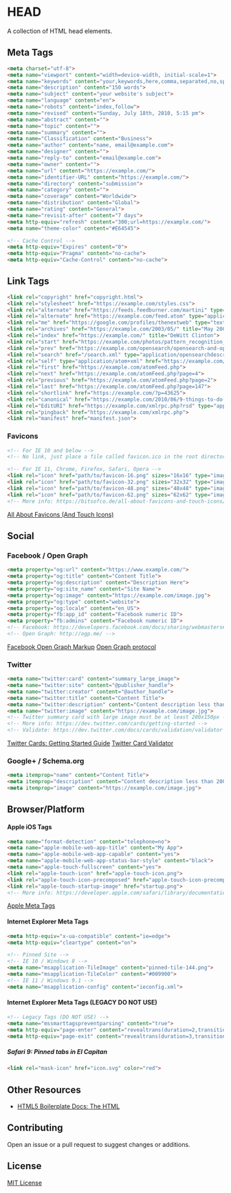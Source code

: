 # HEAD

A collection of HTML head elements.

## Meta Tags

``` html
<meta charset="utf-8">
<meta name="viewport" content="width=device-width, initial-scale=1">
<meta name="keywords" content="your,keywords,here,comma,separated,no,spaces">
<meta name="description" content="150 words">
<meta name="subject" content="your website's subject">
<meta name="language" content="en">
<meta name="robots" content="index,follow">
<meta name="revised" content="Sunday, July 18th, 2010, 5:15 pm">
<meta name="abstract" content="">
<meta name="topic" content="">
<meta name="summary" content="">
<meta name="Classification" content="Business">
<meta name="author" content="name, email@example.com">
<meta name="designer" content="">
<meta name="reply-to" content="email@example.com">
<meta name="owner" content="">
<meta name="url" content="https://example.com/">
<meta name="identifier-URL" content="https://example.com/">
<meta name="directory" content="submission">
<meta name="category" content="">
<meta name="coverage" content="Worldwide">
<meta name="distribution" content="Global">
<meta name="rating" content="General">
<meta name="revisit-after" content="7 days">
<meta http-equiv="refresh" content="300;url=https://example.com/">
<meta name="theme-color" content="#E64545">

<!-- Cache Control -->
<meta http-equiv="Expires" content="0">
<meta http-equiv="Pragma" content="no-cache">
<meta http-equiv="Cache-Control" content="no-cache">
```

## Link Tags

``` html
<link rel="copyright" href="copyright.html">
<link rel="stylesheet" href="https://example.com/styles.css">
<link rel="alternate" href="https://feeds.feedburner.com/martini" type="application/rss+xml" title="RSS">
<link rel="alternate" href="https://example.com/feed.atom" type="application/atom+xml" title="Atom 0.3">
<link rel="me" href="https://google.com/profiles/thenextweb" type="text/html">
<link rel="archives" href="https://example.com/2003/05/" title="May 2003">
<link rel="index" href="https://example.com/" title="DeWitt Clinton">
<link rel="start" href="https://example.com/photos/pattern_recognition_1_about/" title="Pattern Recognition 1">
<link rel="prev" href="https://example.com/opensearch/opensearch-and-openid-a-sure-way-to-get-my-attention/" title="OpenSearch and OpenID? A sure way to get my attention.">
<link rel="search" href="/search.xml" type="application/opensearchdescription+xml" title="Viatropos">
<link rel="self" type="application/atom+xml" href="https://example.com/atomFeed.php?page=3">
<link rel="first" href="https://example.com/atomFeed.php">
<link rel="next" href="https://example.com/atomFeed.php?page=4">
<link rel="previous" href="https://example.com/atomFeed.php?page=2">
<link rel="last" href="https://example.com/atomFeed.php?page=147">
<link rel="shortlink" href="https://example.com/?p=43625">
<link rel="canonical" href="https://example.com/2010/06/9-things-to-do-before-entering-social-media.html">
<link rel="EditURI" href="https://example.com/xmlrpc.php?rsd" type="application/rsd+xml" title="RSD">
<link rel="pingback" href="https://example.com/xmlrpc.php">
<link rel="manifest" href="manifest.json">


```

### Favicons

``` html
<!-- For IE 10 and below -->  
<!-- No link, just place a file called favicon.ico in the root directory -->

<!-- For IE 11, Chrome, Firefox, Safari, Opera -->  
<link rel="icon" href="path/to/favicon-16.png" sizes="16x16" type="image/png">  
<link rel="icon" href="path/to/favicon-32.png" sizes="32x32" type="image/png">  
<link rel="icon" href="path/to/favicon-48.png" sizes="48x48" type="image/png">  
<link rel="icon" href="path/to/favicon-62.png" sizes="62x62" type="image/png">
<!-- More info: https://bitsofco.de/all-about-favicons-and-touch-icons/ -->
```

[All About Favicons (And Touch Icons)](https://bitsofco.de/all-about-favicons-and-touch-icons/)

## Social

### Facebook / Open Graph

``` html
<meta property="og:url" content="https://www.example.com/">
<meta property="og:title" content="Content Title">
<meta property="og:description" content="Description Here">
<meta property="og:site_name" content="Site Name">
<meta property="og:image" content="https://example.com/image.jpg">
<meta property="og:type" content="website">
<meta property="og:locale" content="en_US">
<meta property="fb:app_id" content="Facebook numeric ID">
<meta property="fb:admins" content="Facebook numeric ID">
<!-- Facebook: https://developers.facebook.com/docs/sharing/webmasters#markup -->
<!-- Open Graph: http://ogp.me/ -->
```

[Facebook Open Graph Markup](https://developers.facebook.com/docs/sharing/webmasters#markup)
[Open Graph protocol](http://ogp.me/)

### Twitter

``` html
<meta name="twitter:card" content="summary_large_image">
<meta name="twitter:site" content="@publisher_handle">
<meta name="twitter:creator" content="@author_handle">
<meta name="twitter:title" content="Content Title">
<meta name="twitter:description" content="Content description less than 200 characters">
<meta name="twitter:image" content="https://example.com/image.jpg">
<!-- Twitter summary card with large image must be at least 280x150px -->
<!-- More info: https://dev.twitter.com/cards/getting-started -->
<!-- Validate: https://dev.twitter.com/docs/cards/validation/validator -->
```

[Twitter Cards: Getting Started Guide](https://dev.twitter.com/cards/getting-started)
[Twitter Card Validator](https://dev.twitter.com/docs/cards/validation/validator)

### Google+ / Schema.org

``` html
<meta itemprop="name" content="Content Title">
<meta itemprop="description" content="Content description less than 200 characters">
<meta itemprop="image" content="https://example.com/image.jpg">
```

## Browser/Platform

#### Apple iOS Tags

``` html
<meta name="format-detection" content="telephone=no">
<meta name="apple-mobile-web-app-title" content="My App">
<meta name="apple-mobile-web-app-capable" content="yes">
<meta name="apple-mobile-web-app-status-bar-style" content="black">
<meta name="apple-touch-fullscreen" content="yes">
<link rel="apple-touch-icon" href="apple-touch-icon.png">
<link rel="apple-touch-icon-precomposed" href="apple-touch-icon-precomposed.png">
<link rel="apple-touch-startup-image" href="startup.png">
<!-- More info: https://developer.apple.com/safari/library/documentation/appleapplications/reference/safarihtmlref/articles/metatags.html -->
```

[Apple Meta Tags](https://developer.apple.com/safari/library/documentation/appleapplications/reference/safarihtmlref/articles/metatags.html)

#### Internet Explorer Meta Tags

``` html
<meta http-equiv="x-ua-compatible" content="ie=edge">
<meta http-equiv="cleartype" content="on">

<!-- Pinned Site -->
<!-- IE 10 / Windows 8 -->
<meta name="msapplication-TileImage" content="pinned-tile-144.png">  
<meta name="msapplication-TileColor" content="#009900">
<!-- IE 11 / Windows 9.1 -->
<meta name="msapplication-config" content="ieconfig.xml">
```

#### Internet Explorer Meta Tags (LEGACY DO NOT USE)

``` html
<!-- Legacy Tags (DO NOT USE) -->
<meta name="mssmarttagspreventparsing" content="true">
<meta http-equiv="page-enter" content="revealtrans(duration=2,transition=2)">
<meta http-equiv="page-exit" content="revealtrans(duration=3,transition=12)">
```

##### Safari 9: Pinned tabs in El Capitan

```html
<link rel="mask-icon" href="icon.svg" color="red">
```

## Other Resources

- [HTML5 Boilerplate Docs: The HTML](https://github.com/h5bp/html5-boilerplate/blob/master/dist/doc/html.md)

## Contributing

Open an issue or a pull request to suggest changes or additions.

## License

[MIT License](LICENSE)
